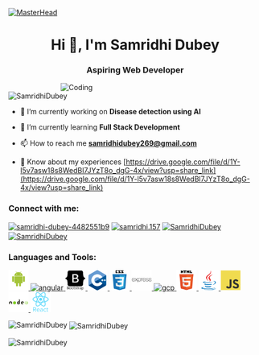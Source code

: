 [![MasterHead](https://camo.githubusercontent.com/48ec00ed4c84e771db4a1db90b56352923a8d644452a32b434d68e97006c9337/68747470733a2f2f63686b736b696c6c732e636f6d2f77702d636f6e74656e742f75706c6f6164732f323032302f30342f504e432d416e696d617465642d42616e6e6572732e676966)](https://SamridhiDubey.io)
<h1 align="center">Hi 👋, I'm Samridhi Dubey</h1>
<h3 align="center">Aspiring Web Developer</h3>
<img align="right" alt="Coding" width="400" src="https://cdn.dribbble.com/users/17707/screenshots/2413754/rrr.gif">

<p align="left"> <img src="https://komarev.com/ghpvc/?username=SamridhiDubey&label=Profile%20views&color=0e75b6&style=flat" alt="SamridhiDubey" /> </p>

- 🔭 I’m currently working on **Disease detection using AI**

- 🌱 I’m currently learning **Full Stack Development**

- 📫 How to reach me **samridhidubey269@gmail.com**

- 📄 Know about my experiences [https://drive.google.com/file/d/1Y-l5v7asw18s8WedBl7JYzT8o_dgG-4x/view?usp=share_link](https://drive.google.com/file/d/1Y-l5v7asw18s8WedBl7JYzT8o_dgG-4x/view?usp=share_link)

<h3 align="left">Connect with me:</h3>
<p align="left">
<a href="https://www.linkedin.com/in/samridhi-dubey-4482551b9" target="blank"><img align="center" src="https://raw.githubusercontent.com/rahuldkjain/github-profile-readme-generator/master/src/images/icons/Social/linked-in-alt.svg" alt="samridhi-dubey-4482551b9" height="30" width="40" /></a>
<a href="https://instagram.com/samridhi.157" target="blank"><img align="center" src="https://raw.githubusercontent.com/rahuldkjain/github-profile-readme-generator/master/src/images/icons/Social/instagram.svg" alt="samridhi.157" height="30" width="40" /></a>
<a href="https://www.hackerrank.com/SamridhiDubey" target="blank"><img align="center" src="https://raw.githubusercontent.com/rahuldkjain/github-profile-readme-generator/master/src/images/icons/Social/hackerrank.svg" alt="SamridhiDubey" height="30" width="40" /></a>
<a href="https://www.leetcode.com/SamridhiDubey/" target="blank"><img align="center" src="https://raw.githubusercontent.com/rahuldkjain/github-profile-readme-generator/master/src/images/icons/Social/leet-code.svg" alt="SamridhiDubey" height="30" width="40" /></a>
</p>

<h3 align="left">Languages and Tools:</h3>
<p align="left"> <a href="https://developer.android.com" target="_blank" rel="noreferrer"> <img src="https://raw.githubusercontent.com/devicons/devicon/master/icons/android/android-original-wordmark.svg" alt="android" width="40" height="40"/> </a> <a href="https://angular.io" target="_blank" rel="noreferrer"> <img src="https://angular.io/assets/images/logos/angular/angular.svg" alt="angular" width="40" height="40"/> </a> <a href="https://getbootstrap.com" target="_blank" rel="noreferrer"> <img src="https://raw.githubusercontent.com/devicons/devicon/master/icons/bootstrap/bootstrap-plain-wordmark.svg" alt="bootstrap" width="40" height="40"/> </a> <a href="https://www.w3schools.com/cpp/" target="_blank" rel="noreferrer"> <img src="https://raw.githubusercontent.com/devicons/devicon/master/icons/cplusplus/cplusplus-original.svg" alt="cplusplus" width="40" height="40"/> </a> <a href="https://www.w3schools.com/css/" target="_blank" rel="noreferrer"> <img src="https://raw.githubusercontent.com/devicons/devicon/master/icons/css3/css3-original-wordmark.svg" alt="css3" width="40" height="40"/> </a> <a href="https://expressjs.com" target="_blank" rel="noreferrer"> <img src="https://raw.githubusercontent.com/devicons/devicon/master/icons/express/express-original-wordmark.svg" alt="express" width="40" height="40"/> </a> <a href="https://cloud.google.com" target="_blank" rel="noreferrer"> <img src="https://www.vectorlogo.zone/logos/google_cloud/google_cloud-icon.svg" alt="gcp" width="40" height="40"/> </a> <a href="https://www.w3.org/html/" target="_blank" rel="noreferrer"> <img src="https://raw.githubusercontent.com/devicons/devicon/master/icons/html5/html5-original-wordmark.svg" alt="html5" width="40" height="40"/> </a> <a href="https://www.java.com" target="_blank" rel="noreferrer"> <img src="https://raw.githubusercontent.com/devicons/devicon/master/icons/java/java-original.svg" alt="java" width="40" height="40"/> </a> <a href="https://developer.mozilla.org/en-US/docs/Web/JavaScript" target="_blank" rel="noreferrer"> <img src="https://raw.githubusercontent.com/devicons/devicon/master/icons/javascript/javascript-original.svg" alt="javascript" width="40" height="40"/> </a> <a href="https://nodejs.org" target="_blank" rel="noreferrer"> <img src="https://raw.githubusercontent.com/devicons/devicon/master/icons/nodejs/nodejs-original-wordmark.svg" alt="nodejs" width="40" height="40"/> </a> <a href="https://reactjs.org/" target="_blank" rel="noreferrer"> <img src="https://raw.githubusercontent.com/devicons/devicon/master/icons/react/react-original-wordmark.svg" alt="react" width="40" height="40"/> </a> </p>

<p><img align="left" src="https://github-readme-stats.vercel.app/api/top-langs?username=SamridhiDubey&show_icons=true&locale=en&layout=compact" alt="SamridhiDubey" /></p>

<p>&nbsp;<img align="center" src="https://github-readme-stats.vercel.app/api?username=SamridhiDubey&show_icons=true&locale=en" alt="SamridhiDubey" /></p>

<p><img align="center" src="https://github-readme-streak-stats.herokuapp.com/?user=SamridhiDubey&" alt="SamridhiDubey" /></p>
